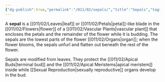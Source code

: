 ```yaml
---
{"dg-publish":true,"permalink":"/011/02/sepals/","title":"Sepals","tags":["BIOL412"],"created":"2024-09-26T13:45:04.126-07:00","updated":"2024-09-26T15:25:05.458-07:00"}
---
```


A **sepal** is a [[011/02/Leaves\|leaf]] or [[011/02/Petals\|petal]]-like blade in the [[011/02/Flowers\|flower]] of a [[011/02/Vascular Plants\|vascular plant]] that encloses the petals and the remainder of the flower while it is budding. The sepals are the lowest parts of the flower [[011/02/Organs\|organ]]; when the flower blooms, the sepals unfurl and flatten out beneath the rest of the flower.

Sepals are modified from leaves. They protect the [[011/02/Apical Buds\|terminal bud]] and the [[011/02/Apical Meristems\|apical meristem]] inside while [[Sexual Reproduction\|sexually reproductive]] organs develop in the bud.